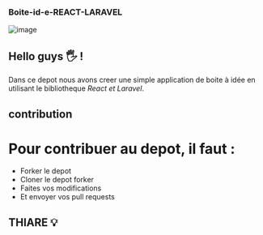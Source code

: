 ### Boite-id-e-REACT-LARAVEL
![image](https://user-images.githubusercontent.com/92308305/155700671-1105aaba-07c1-48f3-9a8b-770e12d6c8c3.png)

## Hello guys 🖐️ !

Dans ce depot nous avons creer une simple application de boite à idée en utilisant le bibliotheque *React et Laravel*.

## contribution

# Pour contribuer au depot, il faut : <br />
- Forker le depot <br />
- Cloner le depot forker <br />
- Faites vos modifications <br />
- Et envoyer vos pull requests <br />

## THIARE 💡

